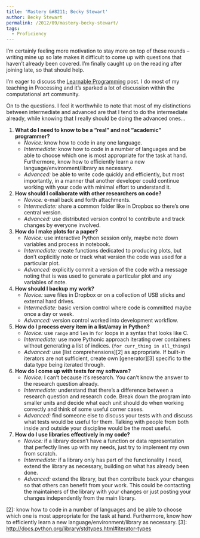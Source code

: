 ```yaml
---
title: 'Mastery &#8211; Becky Stewart'
author: Becky Stewart
permalink: /2012/09/mastery-becky-stewart/
tags:
  - Proficiency
---
```

I&#8217;m certainly feeling more motivation to stay more on top of these rounds &#8211; writing mine up so late makes it difficult to come up with questions that haven&#8217;t already been covered. I&#8217;m finally caught up on the reading after joining late, so that should help.

I&#8217;m eager to discuss the [Learnable Programming][1] post. I do most of my teaching in Processing and it&#8217;s sparked a lot of discussion within the computational art community.

On to the questions. I feel it worthwhile to note that most of my distinctions between intermediate and advanced are that I tend to do the intermediate already, while knowing that I really should be doing the advanced ones&#8230;

1.  **What do I need to know to be a &#8220;real&#8221; and not &#8220;academic&#8221; programmer?** 
    *   *Novice:* know how to code in any one language.
    *   *Intermediate:* know how to code in a number of languages and be able to choose which one is most appropriate for the task at hand. Furthermore, know how to efficiently learn a new language/environment/library as necessary.
    *   *Advanced:* be able to write code quickly and efficiently, but most importantly, in a manner that another developer could continue working with your code with minimal effort to understand it.
2.  **How should I collaborate with other researchers on code?** 
    *   *Novice:* e-mail back and forth attachments.
    *   *Intermediate:* share a common folder like in Dropbox so there&#8217;s one central version.
    *   *Advanced:* use distributed version control to contribute and track changes by everyone involved.
3.  **How do I make plots for a paper?** 
    *   *Novice:* use interactive Python session only, maybe note down variables and process in notebook.
    *   *Intermediate:* create functions dedicated to producing plots, but don&#8217;t explicitly note or track what version the code was used for a particular plot.
    *   *Advanced:* explicitly commit a version of the code with a message noting that is was used to generate a particular plot and any variables of note.
4.  **How should I backup my work?** 
    *   *Novice:* save files in Dropbox or on a collection of USB sticks and external hard drives.
    *   *Intermediate:* basic version control where code is committed maybe once a day or week.
    *   *Advanced:* version control worked into development workflow.
5.  **How do I process every item in a list/array in Python?** 
    *   *Novice:* use `range` and `len` in `for` loops in a syntax that looks like C.
    *   *Intermediate:* use more Pythonic approach iterating over containers without generating a list of indices. (`for curr_thing in all_things`)
    *   *Advanced:* use [list comprehensions][2] as appropriate. If built-in iterators are not sufficient, create own [generator][3] specific to the data type being iterated through.
6.  **How do I come up with tests for my software?** 
    *   *Novice:* I can&#8217;t because it&#8217;s research. You can&#8217;t know the answer to the research question already.
    *   *Intermediate:* understand that there&#8217;s a difference between a research question and research code. Break down the program into smaller units and decide what each unit should do when working correctly and think of some useful corner cases.
    *   *Advanced:* find someone else to discuss your tests with and discuss what tests would be useful for them. Talking with people from both inside and outside your discipline would be the most useful.
7.  **How do I use libraries effectively in my code?** 
    *   *Novice:* if a library doesn&#8217;t have a function or data representation that perfectly lines up with my needs, just try to implement my own from scratch.
    *   *Intermediate:* if a library only has part of the functionality I need, extend the library as necessary, building on what has already been done.
    *   *Advanced:* extend the library, but then contribute back your changes so that others can benefit from your work. This could be contacting the maintainers of the library with your changes or just posting your changes independently from the main library. </ol>

 [1]: http://worrydream.com/LearnableProgramming/
 [2]: know how to code in a number of languages and be able to choose which one is most appropriate for the task at hand.  Furthermore, know how to efficiently learn a new language/environment/library as necessary.
 [3]: http://docs.python.org/library/stdtypes.html#iterator-types
